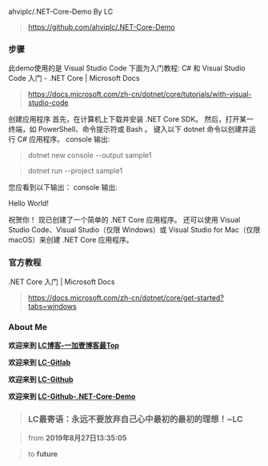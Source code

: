 ahviplc/.NET-Core-Demo By LC

> https://github.com/ahviplc/.NET-Core-Demo

### 步骤

此demo使用的是 Visual Studio Code 
下面为入门教程: 
C# 和 Visual Studio Code 入门 - .NET Core | Microsoft Docs 

> https://docs.microsoft.com/zh-cn/dotnet/core/tutorials/with-visual-studio-code

创建应用程序 
首先，在计算机上下载并安装 .NET Core SDK。 
然后，打开某一终端，如 PowerShell、命令提示符或 Bash 。 键入以下 dotnet 命令以创建并运行 C# 应用程序。 
console 输出: 

> dotnet new console --output sample1 

> dotnet run --project sample1 

您应看到以下输出： 
console 输出: 

Hello World! 

祝贺你！ 现已创建了一个简单的 .NET Core 应用程序。 还可以使用 Visual Studio Code、Visual Studio（仅限 Windows）或 Visual Studio for Mac（仅限 macOS）来创建 .NET Core 应用程序。 

### 官方教程

.NET Core 入门 | Microsoft Docs 

> https://docs.microsoft.com/zh-cn/dotnet/core/get-started?tabs=windows

### About Me

**欢迎来到 [LC博客-一加壹博客最Top](http://www.oneplusone.vip)**

**欢迎来到 [LC-Gitlab](https://gitlab.com/ahviplc)**

**欢迎来到 [LC-Github](https://github.com/ahviplc)**

**欢迎来到 [LC-Github-.NET-Core-Demo](https://github.com/ahviplc/.NET-Core-Demo.git)**

> ### LC最寄语：永远不要放弃自己心中最初的最初的理想！~LC

> from **2019年8月27日13:35:05**

> to **future**